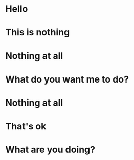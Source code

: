 # Hello
# This is nothing
# Nothing at all
# What do you want me to do? 
# Nothing at all 
# That's ok
# What are you doing?

